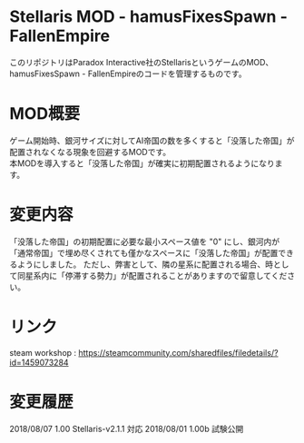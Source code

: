 # Stellaris MOD - hamusFixesSpawn - FallenEmpire
このリポジトリはParadox Interactive社のStellarisというゲームのMOD、hamusFixesSpawn - FallenEmpireのコードを管理するものです。 

#  MOD概要
ゲーム開始時、銀河サイズに対してAI帝国の数を多くすると「没落した帝国」が配置されなくなる現象を回避するMODです。   
本MODを導入すると「没落した帝国」が確実に初期配置されるようになります。   

# 変更内容
「没落した帝国」の初期配置に必要な最小スペース値を "0" にし、銀河内が「通常帝国」で埋め尽くされても僅かなスペースに「没落した帝国」が配置できるようにしました。
ただし、弊害として、隣の星系に配置される場合、時として同星系内に「停滞する勢力」が配置されることがありますので留意してください。

# リンク
steam workshop : https://steamcommunity.com/sharedfiles/filedetails/?id=1459073284

# 変更履歴
2018/08/07  1.00  Stellaris-v2.1.1 対応
2018/08/01  1.00b 試験公開
